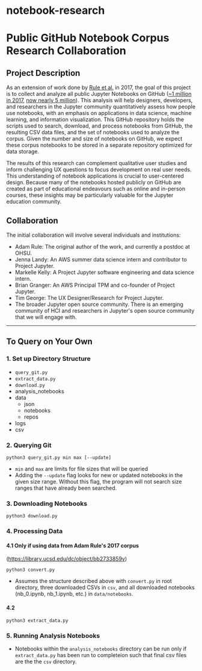 # notebook-research
# Public GitHub Notebook Corpus Research Collaboration

## Project Description
As an extension of work done by [Rule et al.](https://blog.jupyter.org/we-analyzed-1-million-jupyter-notebooks-now-you-can-too-guest-post-8116a964b536) in 2017, the goal of this project is to collect and analyze all public Jupyter Notebooks on GitHub ([~1 million in 2017](https://library.ucsd.edu/dc/collection/bb6931851t), [now nearly 5 million](https://github.com/parente/nbestimate/blob/master/estimate.ipynb)). This analysis will help designers, developers, and researchers in the Jupyter community quantitatively assess how people use notebooks, with an emphasis on applications in data science, machine learning, and information visualization. This GitHub repository holds the scripts used to search, download, and process notebooks from GitHub, the resulting CSV data files, and the set of notebooks used to analyze the corpus. Given the number and size of notebooks on GitHub, we expect these corpus notebooks to be stored in a separate repository optimized for data storage.

The results of this research can complement qualitative user studies and inform challenging UX questions to focus development on real user needs. This understanding of notebook applications is crucial to user-centered design. Because many of the notebooks hosted publicly on GitHub are created as part of educational endeavours such as online and in-person courses, these insights may be particularly valuable for the Jupyter education community.

## Collaboration

The initial collaboration will involve several individuals and institutions:
- Adam Rule: The original author of the work, and currently a postdoc at OHSU.
- Jenna Landy: An AWS summer data science intern and contributor to Project Jupyter.
- Markelle Kelly: A Project Jupyter software engineering and data science intern.
- Brian Granger: An AWS Principal TPM and co-founder of Project Jupyter.
- Tim George: The UX Designer/Research for Project Jupyter.
- The broader Jupyter open source community. There is an emerging community of HCI and researchers in Jupyter's open source community that we will engage with.

------------

## To Query on Your Own

### 1. Set up Directory Structure

- `query_git.py`
- `extract_data.py`
- `download.py`
- analysis_notebooks
- data 
    - json
    - notebooks
    - repos
- logs
- csv

### 2. Querying Git

```
python3 query_git.py min max [--update]
```

- `min` and `max` are limits for file sizes that will be queried
- Adding the `--update` flag looks for new or updated notebooks in the given size range. 
  Without this flag, the program will not search size ranges that have already been searched.

### 3. Downloading Notebooks

```
python3 download.py
```

### 4. Processing Data

#### 4.1 Only if using data from Adam Rule's 2017 corpus
(https://library.ucsd.edu/dc/object/bb2733859v)

```
python3 convert.py
```

- Assumes the structure described above with `convert.py` in root directory, three downloaded
  CSVs in `csv`, and all downloaded notebooks (nb_0.ipynb, nb_1.ipynb, etc.) in `data/notebooks`.
            
#### 4.2

```
python3 extract_data.py
```

### 5. Running Analysis Notebooks

- Notebooks within the `analysis_notebooks` directory can be run only if `extract_data.py` has been run to completeion such that final csv files are the the `csv` directory.